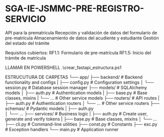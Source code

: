 # SGA-IE-JSMMC-PRE-REGISTRO-SERVICIO

API para la prematricula
Recepción y validación de datos del formulario de pre-matrícula
Almacenamiento de datos del acudiente y estudiante
Gestión del estado del trámite

Requisitos cubiertos:
RF1.1: Formulario de pre-matrícula
RF1.5: Inicio del trámite de matrícula

LLAMAR EN POWERSHELL
.\crear_fastapi_estructura.ps1


ESTRUCUTURA DE CARPETAS
    └── app/
        ├── backend/            # Backend functionality and configs
        |   ├── config.py           # Configuration settings
        │   └── session.py          # Database session manager
        ├── models/             # SQLAlchemy models
        │   ├── auth.py             # Authentication models
        |   ├── base.py             # Base classes, mixins
        |   └── ...                 # Other service models
        ├── routers/            # API routes
        |   ├── auth.py             # Authentication routers
        │   └── ...                 # Other service routers
        ├── schemas/            # Pydantic models
        |   ├── auth.py              
        │   └── ...
        ├── services/           # Business logic
        |   ├── auth.py             # Create user, generate and verify tokens
        |   ├── base.py             # Base classes, mixins
        │   └── ...
        ├── cli.py              # Command-line utilities
        ├── const.py            # Constants
        ├── exc.py              # Exception handlers
        └── main.py             # Application runner